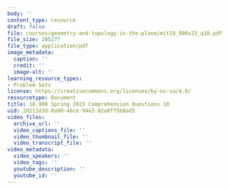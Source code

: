 ```yaml
---
body: ''
content_type: resource
draft: false
file: courses/geometry-and-topology-in-the-plane/mit18_900s23_q10.pdf
file_size: 205277
file_type: application/pdf
image_metadata:
  caption: ''
  credit: ''
  image-alt: ''
learning_resource_types:
- Problem Sets
license: https://creativecommons.org/licenses/by-nc-sa/4.0/
resourcetype: Document
title: 18.900 Spring 2023 Comprehension Questions 10
uid: 2d211d3d-8a90-46ce-94e3-02a8ff5b8ad3
video_files:
  archive_url: ''
  video_captions_file: ''
  video_thumbnail_file: ''
  video_transcript_file: ''
video_metadata:
  video_speakers: ''
  video_tags: ''
  youtube_description: ''
  youtube_id: ''
---
```

